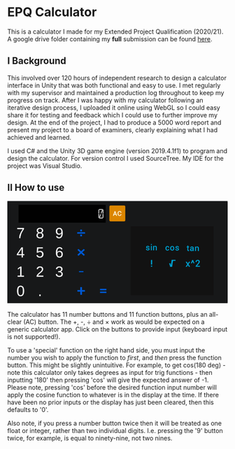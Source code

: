 # EPQ Calculator

This is a calculator I made for my Extended Project Qualification (2020/21). A google drive folder containing my **full** submission can be found <a href="https://drive.google.com/drive/folders/17eVtX6k3sckr00V5xlsmQyD4ZomX0GNU?usp=drive_link" target="_blank">here</a>.

## I Background

This involved over 120 hours of independent research to design a calculator interface in Unity that was both functional and easy to use. I met regularly with my supervisor and maintained a production log throughout to keep my progress on track. After I was happy with my calculator following an iterative design process, I uploaded it online using WebGL so I could easy share it for testing and feedback which I could use to further improve my design. At the end of the project, I had to produce a 5000 word report and present my project to a board of examiners, clearly explaining what I had achieved and learned.

I used C# and the Unity 3D game engine (version 2019.4.1f1) to program and design the calculator. For version control I used SourceTree. My IDE for the project was Visual Studio.

## II How to use

![Screenshot of calculator](https://github.com/Theosdoor/EPQ_Calculator/blob/c7314bae3b8e1894356ba116e79ed16ebce2a30f/Calculator.png)

The calculator has 11 number buttons and 11 function buttons, plus an all-clear (AC) button. The +, -, ÷ and × work as would be expected on a generic calculator app. Click on the buttons to provide input (keyboard input is not supported!). 

To use a 'special' function on the right hand side, you must input the number you wish to apply the function to *first*, and *then* press the function button. This might be slightly unintuitive. For example, to get cos(180 deg) - note this calculator only takes degrees as input for trig functions - then inputting '180' then pressing 'cos' will give the expected answer of -1. Please note, pressing 'cos' before the desired function input number will apply the cosine function to whatever is in the display at the time. If there have been no prior inputs or the display has just been cleared, then this defaults to '0'.

Also note, if you press a number button twice then it will be treated as one float or integer, rather than two individual digits. I.e. pressing the '9' button twice, for example, is equal to ninety-nine, not two nines. 

